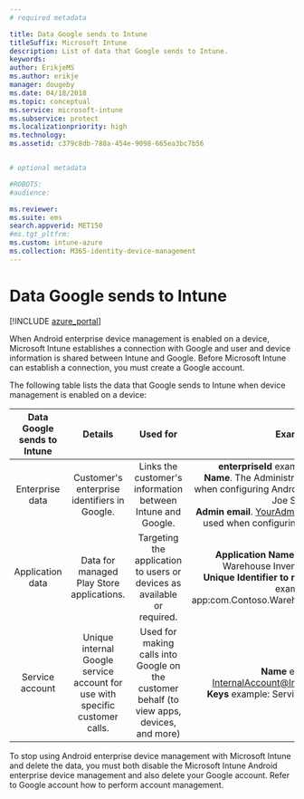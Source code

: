 ```yaml
---
# required metadata

title: Data Google sends to Intune
titleSuffix: Microsoft Intune
description: List of data that Google sends to Intune.
keywords:
author: ErikjeMS
ms.author: erikje
manager: dougeby
ms.date: 04/18/2018
ms.topic: conceptual
ms.service: microsoft-intune
ms.subservice: protect
ms.localizationpriority: high
ms.technology:
ms.assetid: c379c8db-788a-454e-9098-665ea3bc7b56


# optional metadata

#ROBOTS:
#audience:

ms.reviewer: 
ms.suite: ems
search.appverid: MET150
#ms.tgt_pltfrm:
ms.custom: intune-azure
ms.collection: M365-identity-device-management
---
```


# Data Google sends to Intune

[!INCLUDE [azure_portal](../includes/azure_portal.md)]

When Android enterprise device management is enabled on a device, Microsoft Intune establishes a connection with Google and user and device information is shared between Intune and Google. Before Microsoft Intune can establish a connection, you must create a Google account.

The following table lists the data that Google sends to Intune when device management is enabled on a device:


| Data Google sends to Intune | Details | Used for | Example |
|:---:|:---:|:---:|:---:|
| Enterprise data | Customer's enterprise identifiers in Google. | Links the customer's information between Intune and Google. | **enterpriseId** example: LC04eik8a6.<br>**Name**. The Administrator name as entered when configuring Android enterprise. Example: Joe Smith.<br>**Admin email**. YourAdmin@gmail.com that was used when configuring Android enterprise. |
| Application data | Data for managed Play Store applications. | Targeting the application to users or devices as available or required. | **Application Name** example: Contoso Warehouse Inventory Application.<br>**Unique Identifier to represent application** example: app:com.Contoso.Warehouse.InventoryTracking |
| Service account | Unique internal Google service account for use with specific customer calls. | Used for making calls into Google on the customer behalf (to view apps, devices, and more) | **Name** example: InternalAccount@InternalService.com.<br>**Keys** example: ServiceAccountPassword |


To stop using Android enterprise device management with Microsoft Intune and delete the data, you must both disable the Microsoft Intune Android enterprise device management and also delete your Google account. Refer to Google account how to perform account management.


